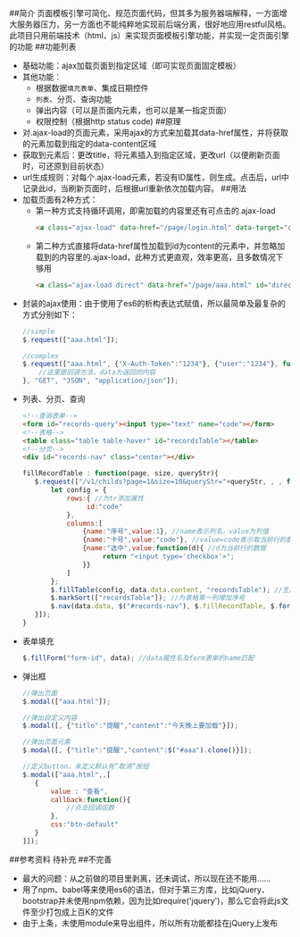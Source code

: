 ##简介
页面模板引擎可简化、规范页面代码，但其多为服务器端解释，一方面增大服务器压力，另一方面也不能纯粹地实现前后端分离，很好地应用restful风格。
此项目只用前端技术（html、js）来实现页面模板引擎功能，并实现一定页面引擎的功能
##功能列表
* 基础功能：ajax加载页面到指定区域（即可实现页面固定模板）
* 其他功能：
    * 根据数据`填充表单`、集成日期控件
    * `列表`、分页、查询功能
    * 弹出内容（可以是页面内元素，也可以是某一指定页面）
    * 权限控制（根据http status code)
##原理
* 对.ajax-load的页面元素，采用ajax的方式来加载其data-href属性，并将获取的元素加载到指定的data-content区域
* 获取到元素后：更改title，将元素插入到指定区域，更改url（以便刷新页面时，可还原到目前状态）
* url生成规则：对每个.ajax-load元素，若没有ID属性，则生成。点击后，url中记录此id，当刷新页面时，后根据url重新依次加载内容。
##用法
* 加载页面有2种方式：
    * 第一种方式支持循环调用，即需加载的内容里还有可点击的.ajax-load
        ```html
        <a class="ajax-load" data-href="/page/login.html" data-target="content" id="to-login"></a>
        ```
    * 第二种方式直接将data-href属性加载到id为content的元素中，并忽略加载到的内容里的.ajax-load，此种方式更直观，效率更高，且多数情况下够用
        ```html
        <a class="ajax-load direct" data-href="/page/aaa.html" id="direct-default"></a>
        ```
* 封装的ajax使用：由于使用了es6的析构表达式赋值，所以最简单及最复杂的方式分别如下：
    ```javascript
    //simple
    $.request(["aaa.html"]);
    
    //complex
    $.request(["aaa.html", {"X-Auth-Token":"1234"}, {"user":"1234"}, function(data){
        //这里是回调方法，data为返回的内容
    }, "GET", "JSON", "application/json"]);
    ```
* 列表、分页、查询
    ```html
    <!--查询表单-->
    <form id="records-query"><input type="text" name="code"></form>
    <!--表格-->
    <table class="table table-hover" id="recordsTable"></table>
    <!--分页-->
    <div id="records-nav" class="center"></div>
    ```
    ```javascript
    fillRecordTable : function(page, size, queryStr){
       $.request(["/v1/childs?page=1&size=10&queryStr="+queryStr, , , function(data){
           let config = {
               rows:{ //为tr添加属性
                    id:"code"
               },
               columns:[
                   {name:"序号",value:1}, //name表示列名，value为列值
                   {name:"卡号",value:"code"}, //value=code表示取当前行的数据的code属性，支持多级选择，如value=user.name，若为常量加type=const属性
                   {name:"选中",value:function(d){ //d为当前行的数据
                        return "<input type='checkbox'>";
                   }}
               ]
           };
           $.fillTable(config, data.data.content, "recordsTable"); //生成表格
           $.markSort(["recordsTable"]); //为表格第一列增加序号
           $.nav(data.data, $("#records-nav"), $.fillRecordTable, $.formToQuery("records-query")); //生成分页
       }]);
    }
    ```
* 表单填充
    ```javascript
    $.fillForm("form-id", data); //data属性名及form表单的name匹配
    ```
* 弹出框
    ```javascript
    //弹出页面
    $.modal(["aaa.html"]);
    
    //弹出自定义内容
    $.modal([, {"title":"提醒","content":"今天晚上要加载"}]);
    
    //弹出页面元素
    $.modal([, {"title":"提醒","content":$("#aaa").clone()}]);
    
    //定义button，未定义默认有“取消”按钮
    $.modal(["aaa.html",,[ 
       {
           value : "查看",
           callback:function(){
               //点击回调函数
           },
           css:"btn-default"
       }
    ]]);
    ```
##参考资料
待补充
##不完善
* 最大的问题：从之前做的项目里剥离，还未调试，所以现在还不能用……
* 用了npm、babel等来使用es6的语法，但对于第三方库，比如jQuery、bootstrap并未使用npm依赖，因为比如require('jquery')，那么它会将此js文件至少打包成上百K的文件
* 由于上条，未使用module来导出组件，所以所有功能都挂在jQuery上发布